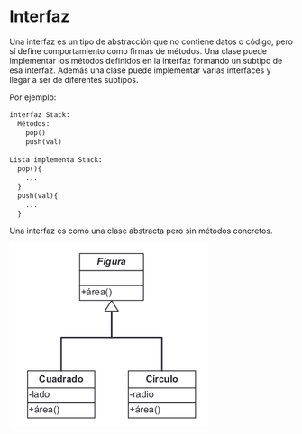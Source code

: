 # Interfaz
Una interfaz es un tipo de abstracción que no contiene datos o código, pero sí
define comportamiento como firmas de métodos. Una clase puede implementar los
métodos definidos en la interfaz formando un subtipo de esa interfaz. Además una
clase puede implementar varias interfaces y llegar a ser de diferentes subtipos.

Por ejemplo:

```
interfaz Stack:
  Métodos:
    pop()
    push(val)

Lista implementa Stack:
  pop(){
    ...
  }
  push(val){
    ...
  }
```

Una interfaz es como una clase abstracta pero sin métodos concretos.

![Interfaz](./Interfaz.png)
